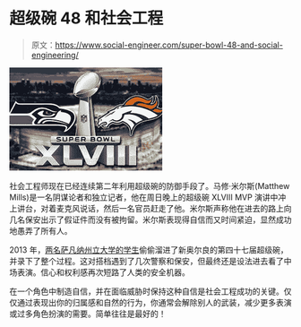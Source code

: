 # 超级碗 48 和社会工程

> 原文：<https://www.social-engineer.com/super-bowl-48-and-social-engineering/>

[![images](img/cb44946349de59d15aafeebb3f7366f7.png)](https://www.social-engineer.com/wp-content/uploads/2014/02/images.jpeg)

社会工程师现在已经连续第二年利用超级碗的防御手段了。马修·米尔斯(Matthew Mills)是一名阴谋论者和独立记者，他在周日晚上的超级碗 XLVIII MVP 演讲中冲上讲台，对着麦克风说话，然后一名官员赶走了他。米尔斯声称他在进去的路上向几名保安出示了假证件而没有被拘留。米尔斯表现得自信而又时间紧迫，显然成功地愚弄了所有人。

2013 年，[两名萨凡纳州立大学的学生](https://savannahnow.com/news/2013-02-08/savannah-state-students-sneak-super-bowl#.UvAAL_ldWSo)偷偷溜进了新奥尔良的第四十七届超级碗，并录下了整个过程。这对搭档遇到了几次警察和保安，但最终还是设法进去看了中场表演。信心和权利感再次短路了人类的安全机器。

在一个角色中制造自信，并在面临威胁时保持这种自信是社会工程成功的关键。仅仅通过表现出你的归属感和自然的行为，你通常会解除别人的武装，减少更多表演或过多角色扮演的需要。简单往往是最好的！